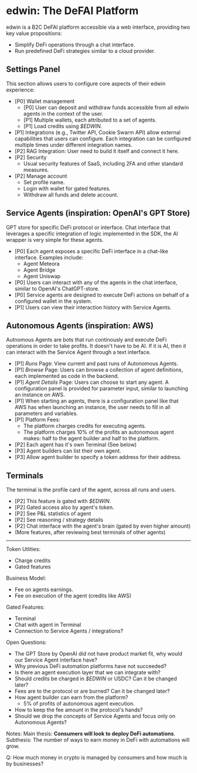 # edwin: The DeFAI Platform
edwin is a B2C DeFAI platform accessible via a web interface, providing two key value propositions:
* Simplify DeFi operations through a chat interface.
* Run predefined DeFi strategies similar to a cloud provider.

## Settings Panel
This section allows users to configure core aspects of their edwin experience:

* [P0] Wallet management
    * [P0] User can deposit and withdraw funds accessible from all edwin agents in the context of the user.
    * [P1] Multiple wallets, each attributed to a set of agents.
    * [P1] Load credits using *$EDWIN*.
* [P1] Integrations (e.g., Twitter API, Cookie Swarm API) allow external capabilities that users can configure. Each integration can be configured multiple times under different integration names.
* [P2] RAG Integration: User need to build it itself and connect it here.
* [P2] Security
    * Usual security features of SaaS, including 2FA and other standard measures.
* [P2] Manage account
    * Set profile name.
    * Login with wallet for gated features.
    * Withdraw all funds and delete account.

## Service Agents (inspiration: OpenAI's GPT Store)
GPT store for specific DeFi protocol or interface. Chat interface that leverages a specific integration of logic implemented in the SDK, the AI wrapper is very simple for these agents.

* [P0] Each agent exposes a specific DeFi interface in a chat-like interface. Examples include:
    - Agent Meteora
    - Agent Bridge
    - Agent Uniswap
* [P0] Users can interact with any of the agents in the chat interface, similar to OpenAI's ChatGPT-store.
* [P0] Service agents are designed to execute DeFi actions on behalf of a configured wallet in the system.
* [P1] Users can view their interaction history with Service Agents.

## Autonomous Agents (inspiration: AWS)
Autnomous Agents are bots that run continously and execute DeFi operations in order to take profits. It doesn't have to be AI. If it is AI, then it can interact with the Service Agent through a text interface.

* [P1] *Runs* Page: View current and past runs of Autonomous Agents.
* [P1] *Browse* Page: Users can browse a collection of agent definitions, each implemented as code in the backend.
* [P1] *Agent Details* Page: Users can choose to start any agent. A configuration panel is provided for parameter input, similar to launching an instance on AWS.
* [P1] When starting an agents, there is a configuration panel like that AWS has when launching an instance, the user needs to fill in all parameters and variables.
* [P1] Platform Fees: 
    - The platform charges credits for executing agents.
    - The platform charges 10% of the profits an autonomous agent makes: half to the agent builder and half to
the platform.
* [P2] Each agent has it's own Terminal (See below)
* [P3] Agent builders can list their own agent.
* [P3] Allow agent builder to specify a token address for their address.

## Terminals
The terminal is the profile card of the agent, across all runs and users.

* [P2] This feature is gated with *$EDWIN*.
* [P2] Gated access also by agent's token.
* [P2] See P&L statistics of agent
* [P2] See reasoning / strategy details
* [P2] Chat interface with the agent's brain (gated by even higher amount)
* (More features, after reviewing best terminals of other agents)

-------
Token Utlities:
* Charge credits
* Gated features

Business Model:
* Fee on agents earnings.
* Fee on execution of the agent (credits like AWS)

Gated Features:
* Terminal
* Chat with agent in Terminal
* Connection to Service Agents / integrations?


Open Questions:
* The GPT Store by OpenAI did not have product market fit, why would our Service Agent interface have?
* Why previous DeFi automation platforms have not succeeded? 
* Is there an agent execution layer that we can integrate with?
* Should credits be charged in *$EDWIN* or USDC? Can it be changed later?
* Fees are to the protocol or are burned? Can it be changed later?
* How agent builder can earn from the platform?
    * 5% of profits of autonomous agent execution.
* How to keep the fee amount in the protocol's hands?
* Should we drop the concepts of Service Agents and focus only on Autonomous Agents?

Notes:
Main thesis: **Consumers will look to deploy DeFi automations**.
Subthesis: The number of ways to earn money in DeFi with automations will grow.

Q: How much money in crypto is managed by consumers and how much is by businesses?

